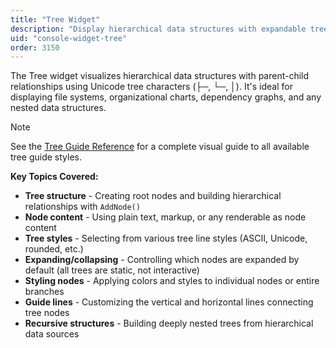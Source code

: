 ```yaml
---
title: "Tree Widget"
description: "Display hierarchical data structures with expandable tree views"
uid: "console-widget-tree"
order: 3150
---
```


The Tree widget visualizes hierarchical data structures with parent-child relationships using Unicode tree characters (├─, └─, │). It's ideal for displaying file systems, organizational charts, dependency graphs, and any nested data structures.

> [!NOTE]
> See the [Tree Guide Reference](/console/reference/tree-guide-reference) for a complete visual guide to all available tree guide styles.

**Key Topics Covered:**

* **Tree structure** - Creating root nodes and building hierarchical relationships with `AddNode()`
* **Node content** - Using plain text, markup, or any renderable as node content
* **Tree styles** - Selecting from various tree line styles (ASCII, Unicode, rounded, etc.)
* **Expanding/collapsing** - Controlling which nodes are expanded by default (all trees are static, not interactive)
* **Styling nodes** - Applying colors and styles to individual nodes or entire branches
* **Guide lines** - Customizing the vertical and horizontal lines connecting tree nodes
* **Recursive structures** - Building deeply nested trees from hierarchical data sources

